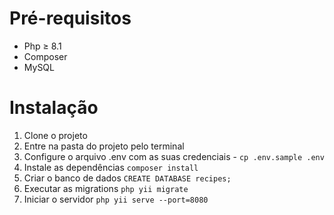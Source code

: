 # Pré-requisitos
- Php ≥ 8.1
- Composer
- MySQL

# Instalação

1. Clone o projeto
2. Entre na pasta do projeto pelo terminal
3. Configure o arquivo .env com as suas credenciais - `cp .env.sample .env`
4. Instale as dependências `composer install`
5. Criar o banco de dados `CREATE DATABASE recipes;`
6. Executar as migrations `php yii migrate`
7. Iniciar o servidor `php yii serve --port=8080`
